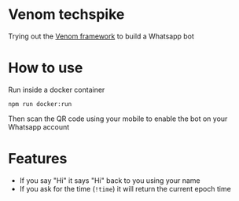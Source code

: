 # Venom techspike

Trying out the [Venom framework](https://github.com/orkestral/venom) to build a Whatsapp bot

# How to use

Run inside a docker container

```
npm run docker:run
```

Then scan the QR code using your mobile to enable the bot on your Whatsapp account

# Features

- If you say "Hi" it says "Hi" back to you using your name
- If you ask for the time (`!time`) it will return the current epoch time

